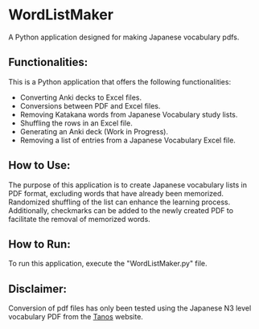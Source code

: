 # WordListMaker
A Python application designed for making Japanese vocabulary pdfs.

## Functionalities:
This is a Python application that offers the following functionalities:
* Converting Anki decks to Excel files.
* Conversions between PDF and Excel files.
* Removing Katakana words from Japanese Vocabulary study lists.
* Shuffling the rows in an Excel file.
* Generating an Anki deck (Work in Progress).
* Removing a list of entries from a Japanese Vocabulary Excel file.
  
## How to Use:
The purpose of this application is to create Japanese vocabulary lists in PDF format, excluding words that have already been memorized. Randomized shuffling of the list can enhance the learning process. Additionally, checkmarks can be added to the newly created PDF to facilitate the removal of memorized words.

## How to Run:
To run this application, execute the "WordListMaker.py" file.

## Disclaimer:
Conversion of pdf files has only been tested using the Japanese N3 level vocabulary PDF from the [Tanos](https://www.tanos.co.uk/jlpt/jlpt3/vocab/VocabList.N3.pdf) website.
